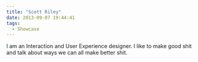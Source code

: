 ```yaml
---
title: "Scott Riley"
date: 2013-09-07 19:44:41
tags: 
  - Showcase
---
```


I am an Interaction and User Experience designer. I like to make good shit and talk about ways we can all make better shit.
